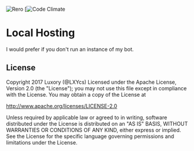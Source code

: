 ![Rero](https://owo.solutions/43dc45.png)
[![Code Climate](https://codeclimate.com/repos/579f7415e6942754d3006aba/badges/8ace740321ade6fd8e8c/gpa.svg)

# Local Hosting
I would prefer if you don't run an instance of my bot. 

## License
Copyright 2017 Luxory (@LXYcs)
Licensed under the Apache License, Version 2.0 (the "License");
you may not use this file except in compliance with the License.
You may obtain a copy of the License at

   http://www.apache.org/licenses/LICENSE-2.0

Unless required by applicable law or agreed to in writing, software
distributed under the License is distributed on an "AS IS" BASIS,
WITHOUT WARRANTIES OR CONDITIONS OF ANY KIND, either express or implied.
See the License for the specific language governing permissions and
limitations under the License.
